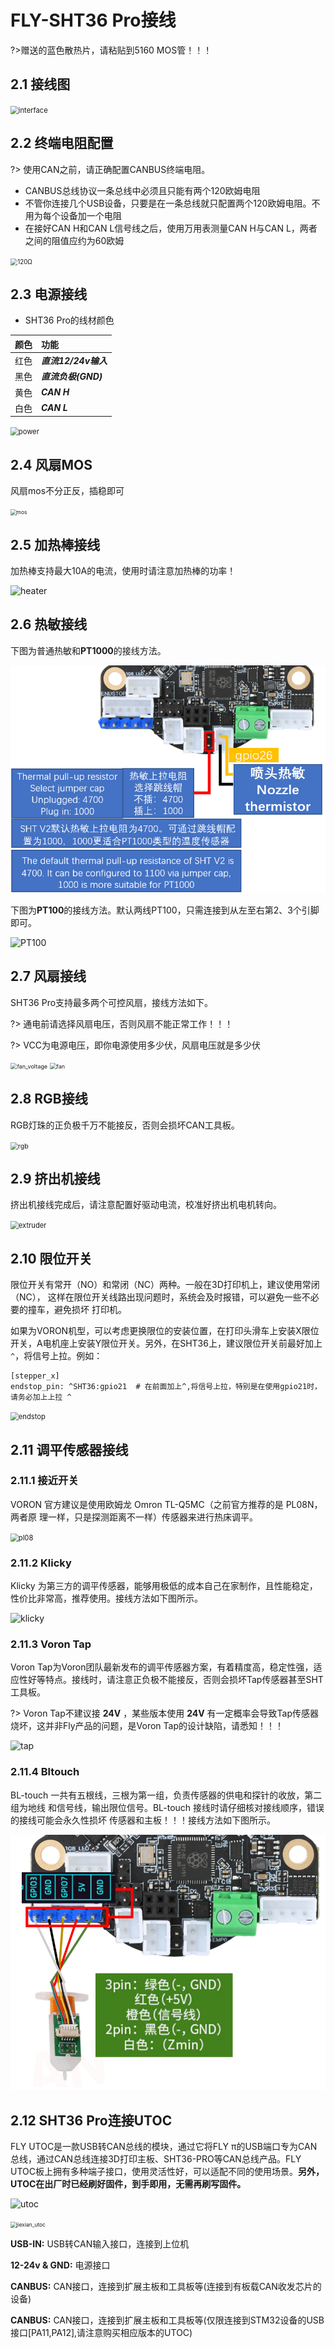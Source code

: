 # FLY-SHT36 Pro接线

?>赠送的蓝色散热片，请粘贴到5160 MOS管！！！

## 2.1 接线图

<img src="../../images/boards/fly_sht36_pro/interface.jpg" alt="interface" style="zoom:80%;" />

## 2.2 终端电阻配置

?> 使用CAN之前，请正确配置CANBUS终端电阻。

* CANBUS总线协议一条总线中必须且只能有两个120欧姆电阻
*  不管你连接几个USB设备，只要是在一条总线就只配置两个120欧姆电阻。不用为每个设备加一个电阻
* 在接好CAN H和CAN L信号线之后，使用万用表测量CAN H与CAN L，两者之间的阻值应约为60欧姆

<img src="../../images/boards/fly_sht36_pro/120Ω.png" alt="120Ω" style="zoom:70%;" />

## 2.3 电源接线

* SHT36 Pro的线材颜色

| 颜色 | 功能                 |
| :--: | :------------------- |
| 红色 | ***直流12/24v输入*** |
| 黑色 | ***直流负极(GND)***  |
| 黄色 | ***CAN H***          |
| 白色 | ***CAN L***          |

<img src="../../images/boards/fly_sht36_pro/power.png" alt="power" style="zoom:80%;" />

## 2.4 风扇MOS

风扇mos不分正反，插稳即可

<img src="../../images/boards/fly_sht36_pro/mos.png" alt="mos" style="zoom:60%;" />

## 2.5 加热棒接线

加热棒支持最大10A的电流，使用时请注意加热棒的功率！

![heater](../../images/boards/fly_sht36_pro/heater.png)

## 2.6 热敏接线

下图为普通热敏和**PT1000**的接线方法。

<img src="../../images/boards/fly_sht36_pro/thermistor.png" alt="thermistor" style="zoom:80%;" />

下图为**PT100**的接线方法。默认两线PT100，只需连接到从左至右第2、3个引脚即可。

![PT100](../../images/boards/fly_sht36_pro/PT100.png)

## 2.7 风扇接线

SHT36 Pro支持最多两个可控风扇，接线方法如下。

?>  通电前请选择风扇电压，否则风扇不能正常工作！！！

?> VCC为电源电压，即你电源使用多少伏，风扇电压就是多少伏

<img src="../../images/boards/fly_sht36_pro/fan_voltage.png" alt="fan_voltage" style="zoom:65%;" />

<img src="../../images/boards/fly_sht36_pro/fan.png" alt="fan" style="zoom:65%;" />

## 2.8 RGB接线

RGB灯珠的正负极千万不能接反，否则会损坏CAN工具板。

<img src="../../images/boards/fly_sht36_pro/rgb.png" alt="rgb" style="zoom:75%;" />

## 2.9 挤出机接线

挤出机接线完成后，请注意配置好驱动电流，校准好挤出机电机转向。

<img src="../../images/boards/fly_sht36_pro/extruder.png" alt="extruder" style="zoom:80%;" />

## 2.10 限位开关

限位开关有常开（NO）和常闭（NC）两种。一般在3D打印机上，建议使用常闭（NC）， 这样在限位开关线路出现问题时，系统会及时报错，可以避免一些不必要的撞车，避免损坏 打印机。

如果为VORON机型，可以考虑更换限位的安装位置，在打印头滑车上安装X限位开关，A电机座上安装Y限位开关。另外，在SHT36上，建议限位开关前最好加上``^``，将信号上拉。例如：

```
[stepper_x]
endstop_pin: ^SHT36:gpio21  # 在前面加上^,将信号上拉，特别是在使用gpio21时，请务必加上上拉 ^
```

<img src="../../images/boards/fly_sht36_pro/endstop.png" alt="endstop" style="zoom:80%;" />

##  2.11 调平传感器接线

### 2.11.1 接近开关

VORON 官方建议是使用欧姆龙 Omron TL-Q5MC（之前官方推荐的是 PL08N，两者原 理一样，只是探测距离不一样）传感器来进行热床调平。

<img src="../../images/boards/fly_sht36_pro/pl08.png" alt="pl08" style="zoom:80%;" />

### 2.11.2 Klicky

Klicky 为第三方的调平传感器，能够用极低的成本自己在家制作，且性能稳定，性价比非常高，推荐使用。接线方法如下图所示。

![klicky](../../images/boards/fly_sht36_pro/klicky.png)

### 2.11.3 Voron Tap

Voron Tap为Voron团队最新发布的调平传感器方案，有着精度高，稳定性强，适应性好等特点。接线时，请注意正负极不能接反，否则会损坏Tap传感器甚至SHT工具板。

?> Voron Tap不建议接 **24V** ，某些版本使用 **24V** 有一定概率会导致Tap传感器烧坏，这并非Fly产品的问题，是Voron Tap的设计缺陷，请悉知！！！

![tap](../../images/boards/fly_sht36_pro/tap.png)

### 2.11.4 Bltouch

BL-touch 一共有五根线，三根为第一组，负责传感器的供电和探针的收放，第二组为地线 和信号线，输出限位信号。BL-touch 接线时请仔细核对接线顺序，错误的接线可能会永久性损坏 传感器和主板！！！接线方法如下图所示。

<img src="../../images/boards/fly_sht36_pro/bltouch.png" alt="bltouch" style="zoom:90%;" />

## 2.12 SHT36 Pro连接UTOC

FLY UTOC是一款USB转CAN总线的模块，通过它将FLY π的USB端口专为CAN总线，通过CAN总线连接3D打印主板、SHT36-PRO等CAN总线产品。FLY UTOC板上拥有多种端子接口，使用灵活性好，可以适配不同的使用场景。**另外，UTOC在出厂时已经刷好固件，到手即用，无需再刷写固件。**

![utoc](../../images/boards/fly_sht36_pro/utoc.png)

<img src="../../images/boards/fly_sht36_pro/jiexian_utoc.png" alt="jiexian_utoc" style="zoom:60%;" />

**USB-IN:** USB转CAN输入接口，连接到上位机

**12-24v & GND:** 电源接口

**CANBUS:** CAN接口，连接到扩展主板和工具板等(连接到有板载CAN收发芯片的设备)

**CANBUS:** CAN接口，连接到扩展主板和工具板等(仅限连接到STM32设备的USB接口[PA11,PA12],请注意购买相应版本的UTOC)




